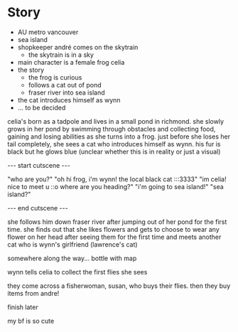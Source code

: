 # Story

- AU metro vancouver
- sea island
- shopkeeper andré comes on the skytrain
  - the skytrain is in a sky
- main character is a female frog celia
- the story
  - the frog is curious
  - follows a cat out of pond
  - fraser river into sea island
- the cat introduces himself as wynn
- ... to be decided

celia's born as a tadpole and lives in a small pond in richmond. she slowly grows in her pond by
swimming through obstacles and collecting food, gaining and losing abilities as she turns into a
frog. just before she loses her tail completely, she sees a cat who introduces himself as wynn.
his fur is black but he glows blue (unclear whether this is in reality or just a visual)

--- start cutscene ---

"who are you?"
"oh hi frog, i'm wynn! the local black cat :::3333"
"im celia! nice to meet u ::o where are you heading?"
"i'm going to sea island!"
"sea island?"

--- end cutscene ---

she follows him down fraser river after jumping out of her pond for the first time. she finds
out that she likes flowers and gets to choose to wear any flower on her head after seeing them
for the first time and meets another cat who is wynn's girlfriend (lawrence's cat)

somewhere along the way... bottle with map

wynn tells celia to collect the first flies she sees

they come across a fisherwoman, susan, who buys their flies. then they buy items from andre!

finish later

my bf is so cute
